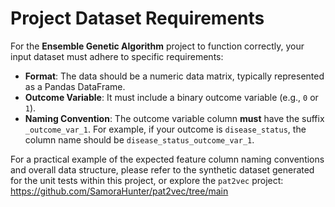 # Project Dataset Requirements

For the **Ensemble Genetic Algorithm** project to function correctly, your input dataset must adhere to specific requirements:

-   **Format**: The data should be a numeric data matrix, typically represented as a Pandas DataFrame.
-   **Outcome Variable**: It must include a binary outcome variable (e.g., `0` or `1`).
-   **Naming Convention**: The outcome variable column **must** have the suffix `_outcome_var_1`. For example, if your outcome is `disease_status`, the column name should be `disease_status_outcome_var_1`.

For a practical example of the expected feature column naming conventions and overall data structure, please refer to the synthetic dataset generated for the unit tests within this project, or explore the `pat2vec` project:
https://github.com/SamoraHunter/pat2vec/tree/main